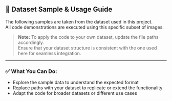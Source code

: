 ## 📁 Dataset Sample & Usage Guide

The following samples are taken from the dataset used in this project.  
All code demonstrations are executed using this specific subset of images.

> **Note:** To apply the code to your own dataset, update the file paths accordingly.  
> Ensure that your dataset structure is consistent with the one used here for seamless integration.

---

### ✅ What You Can Do:
- Explore the sample data to understand the expected format
- Replace paths with your dataset to replicate or extend the functionality
- Adapt the code for broader datasets or different use cases


